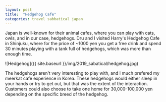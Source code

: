 ```yaml
---
layout: post
title:  "Hedgehog Cafe"
categories: travel sabbatical japan
---
```


Japan is well-known for their animal cafes, where you can play with cats, owls, and in our case, hedgehogs. Dru and I visited Harry's Hedgehog Cafe in Shinjuku, where for the price of ~1000 yen you get a free drink and spend 30 minutes playing with a tank full of hedgehogs, which was more than enough time.

![Hedgehog]({{ site.baseurl }}/img/2019_sabatical/hedgehog.jpg)

The hedgehogs aren't very interesting to play with, and I much prefered my meerkat cafe experience in Korea. These hedgehogs would either sleep in your hands or try to get out, but that was the extent of the interaction. Customers could also choose to take one home for 30,000-100,000 yen depending on the specific breed of the hedgehog.